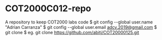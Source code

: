 # COT2000C012-repo
A repository to keep COT2000 labs code
$ git config --global user.name "Adrian Carranza"
$ git config --global user.email adcv.2019@gmail.com
$ git clone <repository-url>
$ eg. git clone https://github.com/abitj/COT20000125.git
